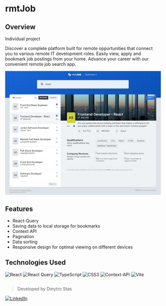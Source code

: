 # rmtJob

## Overview

Individual project

Discover a complete platform built for remote opportunities that connect you to various remote IT development roles. Easily view, apply and bookmark job postings from your home. Advance your career with our convenient remote job search app.

![TrekBag](./assets/rmtJob.jpg)

## Features

- React-Query
- Saving data to local storage for bookmarks
- Context API
- Pagination
- Data sorting
- Responsive design for optimal viewing on different devices

## Technologies Used

![React](https://img.shields.io/badge/react-%2320232a.svg?style=for-the-badge&logo=react&logoColor=%2361DAFB)
![React Query](https://img.shields.io/badge/-React%20Query-FF4154?style=for-the-badge&logo=react%20query&logoColor=white)
![TypeScript](https://img.shields.io/badge/typescript-%23007ACC.svg?style=for-the-badge&logo=typescript&logoColor=white)
![CSS3](https://img.shields.io/badge/css3-%231572B6.svg?style=for-the-badge&logo=css3&logoColor=white)
![Context-API](https://img.shields.io/badge/Context--Api-000000?style=for-the-badge&logo=react)
![Vite](https://img.shields.io/badge/vite-%23646CFF.svg?style=for-the-badge&logo=vite&logoColor=white)

##

> Developed by Dmytro Stas

[ ![LinkedIn](https://img.shields.io/badge/linkedin-%230077B5.svg?style=for-the-badge&logo=linkedin&logoColor=white)](https://www.linkedin.com/in/dmytro-stas/)
